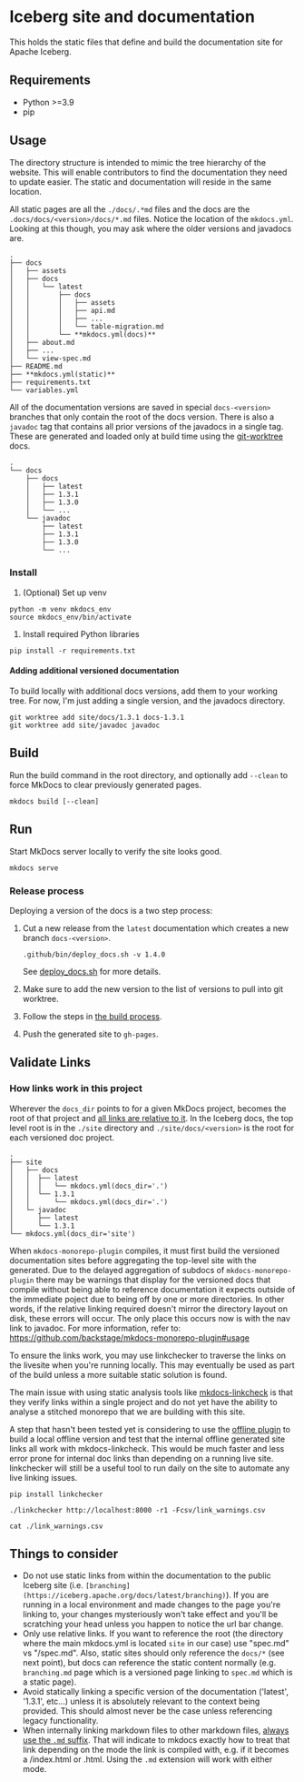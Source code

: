 <!--
 - Licensed to the Apache Software Foundation (ASF) under one or more
 - contributor license agreements.  See the NOTICE file distributed with
 - this work for additional information regarding copyright ownership.
 - The ASF licenses this file to You under the Apache License, Version 2.0
 - (the "License"); you may not use this file except in compliance with
 - the License.  You may obtain a copy of the License at
 -
 -   http://www.apache.org/licenses/LICENSE-2.0
 -
 - Unless required by applicable law or agreed to in writing, software
 - distributed under the License is distributed on an "AS IS" BASIS,
 - WITHOUT WARRANTIES OR CONDITIONS OF ANY KIND, either express or implied.
 - See the License for the specific language governing permissions and
 - limitations under the License.
 -->

# Iceberg site and documentation

This holds the static files that define and build the documentation site for Apache Iceberg.

## Requirements 

* Python >=3.9
* pip


## Usage

The directory structure is intended to mimic the tree hierarchy of the website. This will enable contributors to find the documentation they need to update easier. The static and documentation will reside in the same location. 

All static pages are all the `./docs/.*md` files and the docs are the `.docs/docs/<version>/docs/*.md` files. Notice the location of the `mkdocs.yml`. Looking at this though, you may ask where the older versions and javadocs are.

```
.
├── docs
│   ├── assets
│   ├── docs
│   │   └── latest
│   │       ├── docs
│   │       │   ├── assets
│   │       │   ├── api.md
│   │       │   ├── ...
│   │       │   └── table-migration.md
│   │       └── **mkdocs.yml(docs)** 
│   ├── about.md
│   ├── ...
│   └── view-spec.md
├── README.md
├── **mkdocs.yml(static)**
├── requirements.txt
└── variables.yml
```

All of the documentation versions are saved in special `docs-<version>` branches that only contain the root of the docs version. There is also a `javadoc` tag that contains all prior versions of the javadocs in a single tag. These are generated and loaded only at build time using the [git-worktree](https://git-scm.com/docs/git-worktree) docs.

```
.
└── docs
    ├── docs
    │   ├── latest
    │   ├── 1.3.1
    │   ├── 1.3.0
    │   └── ...
    └── javadoc
        ├── latest
        ├── 1.3.1
        ├── 1.3.0
        └── ...
```

### Install

1. (Optional) Set up venv
```
python -m venv mkdocs_env
source mkdocs_env/bin/activate
```

1. Install required Python libraries
```
pip install -r requirements.txt
```

#### Adding additional versioned documentation

To build locally with additional docs versions, add them to your working tree.
For now, I'm just adding a single version, and the javadocs directory.

```
git worktree add site/docs/1.3.1 docs-1.3.1
git worktree add site/javadoc javadoc
```

## Build

Run the build command in the root directory, and optionally add `--clean` to force MkDocs to clear previously generated pages.

```
mkdocs build [--clean]
```

## Run

Start MkDocs server locally to verify the site looks good.

```
mkdocs serve
```

### Release process

Deploying a version of the docs is a two step process:
 1. Cut a new release from the `latest` documentation which creates a new branch `docs-<version>`.

    ```
    .github/bin/deploy_docs.sh -v 1.4.0
    ```

    See [deploy_docs.sh](.github/bin/deploy_docs.sh) for more details.

 1. Make sure to add the new version to the list of versions to pull into git worktree.
 1. Follow the steps in [the build process](#build).
 1. Push the generated site to `gh-pages`.

## Validate Links

### How links work in this project

Wherever the `docs_dir` points to for a given MkDocs project, becomes the root of that project and [all links are relative to it](https://www.mkdocs.org/user-guide/writing-your-docs/#internal-links). In the Iceberg docs, the top level root is in the `./site` directory and `./site/docs/<version>` is the root for each versioned doc project. 

```
.
├── site
│   ├── docs
│   │  ├── latest
│   │  │   └── mkdocs.yml(docs_dir='.')
│   │  └── 1.3.1
│   │      └── mkdocs.yml(docs_dir='.')
│   └─ javadoc
│      ├── latest
│      └── 1.3.1
└── mkdocs.yml(docs_dir='site')
```

When `mkdocs-monorepo-plugin` compiles, it must first build the versioned documentation sites before aggregating the top-level site with the generated. Due to the delayed aggregation of subdocs of `mkdocs-monorepo-plugin` there may be warnings that display for the versioned docs that compile without being able to reference documentation it expects outside of the immediate poject due to being off by one or more directories. In other words, if the relative linking required doesn't mirror the directory layout on disk, these errors will occur. The only place this occurs now is with the nav link to javadoc. For more information, refer to: <https://github.com/backstage/mkdocs-monorepo-plugin#usage>

To ensure the links work, you may use linkchecker to traverse the links on the livesite when you're running locally. This may eventually be used as part of the build unless a more suitable static solution is found.

The main issue with using static analysis tools like [mkdocs-linkcheck](https://pypi.org/project/mkdocs-linkcheck) is that they verify links within a single project and do not yet have the ability to analyse a stitched monorepo that we are building with this site.

A step that hasn't been tested yet is considering to use the [offline plugin](https://squidfunk.github.io/mkdocs-material/setup/building-for-offline-usage/) to build a local offline version and test that the internal offline generated site links all work with mkdocs-linkcheck. This would be much faster and less error prone for internal doc links than depending on a running live site. linkchecker will still be a useful tool to run daily on the site to automate any live linking issues. 

```
pip install linkchecker

./linkchecker http://localhost:8000 -r1 -Fcsv/link_warnings.csv

cat ./link_warnings.csv
```

## Things to consider

 - Do not use static links from within the documentation to the public Iceberg site (i.e. `[branching](https://iceberg.apache.org/docs/latest/branching)`). If you are running in a local environment and made changes to the page you're linking to, your changes mysteriously won't take effect and you'll be scratching your head unless you happen to notice the url bar change.
 - Only use relative links. If you want to reference the root (the directory where the main mkdocs.yml is located `site` in our case) use "spec.md" vs "/spec.md". Also, static sites should only reference the `docs/*` (see next point), but docs can reference the static content normally (e.g. `branching.md` page which is a versioned page linking to `spec.md` which is a static page).
 - Avoid statically linking a specific version of the documentation ('latest', '1.3.1', etc...) unless it is absolutely relevant to the context being provided. This should almost never be the case unless referencing legacy functionality.
 - When internally linking markdown files to other markdown files, [always use the `.md` suffix](https://github.com/mkdocs/mkdocs/issues/2456#issuecomment-881877986). That will indicate to mkdocs exactly how to treat that link depending on the mode the link is compiled with, e.g. if it becomes a <filename>/index.html or <filename>.html. Using the `.md` extension will work with either mode. 
